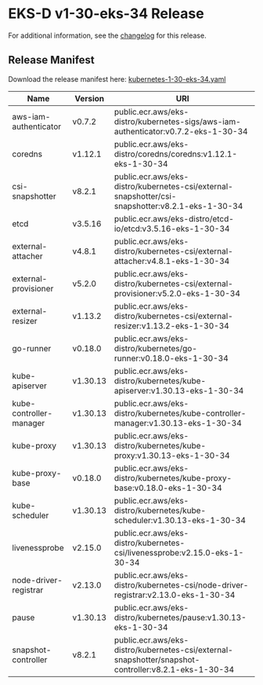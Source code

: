 # EKS-D v1-30-eks-34 Release

For additional information, see the [changelog](CHANGELOG-v1-30-eks-34.md) for this release.

## Release Manifest

Download the release manifest here: [kubernetes-1-30-eks-34.yaml](https://distro.eks.amazonaws.com/kubernetes-1-30/kubernetes-1-30-eks-34.yaml)

| Name | Version | URI |
|------|---------|-----|
| aws-iam-authenticator | v0.7.2 | public.ecr.aws/eks-distro/kubernetes-sigs/aws-iam-authenticator:v0.7.2-eks-1-30-34 |
| coredns | v1.12.1 | public.ecr.aws/eks-distro/coredns/coredns:v1.12.1-eks-1-30-34 |
| csi-snapshotter | v8.2.1 | public.ecr.aws/eks-distro/kubernetes-csi/external-snapshotter/csi-snapshotter:v8.2.1-eks-1-30-34 |
| etcd | v3.5.16 | public.ecr.aws/eks-distro/etcd-io/etcd:v3.5.16-eks-1-30-34 |
| external-attacher | v4.8.1 | public.ecr.aws/eks-distro/kubernetes-csi/external-attacher:v4.8.1-eks-1-30-34 |
| external-provisioner | v5.2.0 | public.ecr.aws/eks-distro/kubernetes-csi/external-provisioner:v5.2.0-eks-1-30-34 |
| external-resizer | v1.13.2 | public.ecr.aws/eks-distro/kubernetes-csi/external-resizer:v1.13.2-eks-1-30-34 |
| go-runner | v0.18.0 | public.ecr.aws/eks-distro/kubernetes/go-runner:v0.18.0-eks-1-30-34 |
| kube-apiserver | v1.30.13 | public.ecr.aws/eks-distro/kubernetes/kube-apiserver:v1.30.13-eks-1-30-34 |
| kube-controller-manager | v1.30.13 | public.ecr.aws/eks-distro/kubernetes/kube-controller-manager:v1.30.13-eks-1-30-34 |
| kube-proxy | v1.30.13 | public.ecr.aws/eks-distro/kubernetes/kube-proxy:v1.30.13-eks-1-30-34 |
| kube-proxy-base | v0.18.0 | public.ecr.aws/eks-distro/kubernetes/kube-proxy-base:v0.18.0-eks-1-30-34 |
| kube-scheduler | v1.30.13 | public.ecr.aws/eks-distro/kubernetes/kube-scheduler:v1.30.13-eks-1-30-34 |
| livenessprobe | v2.15.0 | public.ecr.aws/eks-distro/kubernetes-csi/livenessprobe:v2.15.0-eks-1-30-34 |
| node-driver-registrar | v2.13.0 | public.ecr.aws/eks-distro/kubernetes-csi/node-driver-registrar:v2.13.0-eks-1-30-34 |
| pause | v1.30.13 | public.ecr.aws/eks-distro/kubernetes/pause:v1.30.13-eks-1-30-34 |
| snapshot-controller | v8.2.1 | public.ecr.aws/eks-distro/kubernetes-csi/external-snapshotter/snapshot-controller:v8.2.1-eks-1-30-34 |
